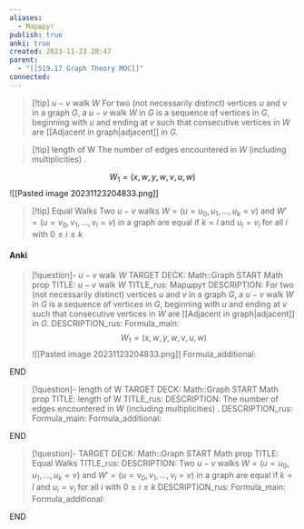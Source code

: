 ```yaml
---
aliases:
  - Маршрут
publish: true
anki: true
created: 2023-11-23 20:47
parent:
  - "[[519.17 Graph Theory MOC]]"
connected:
---
```


> [!tip] $u − v$ walk $W$ 
For two (not necessarily distinct) vertices $u$ and $v$ in a graph $G$, a $u − v$ walk $W$ in $G$ is a sequence of vertices in $G$, beginning with $u$ and ending at $v$ such that consecutive vertices in $W$ are [[Adjacent in graph|adjacent]] in $G$.

> [!tip] length of W
The number of edges encountered in $W$ (including multiplicities)  .

$$W_1 = (x,w,y,w,v,u,w)$$
![[Pasted image 20231123204833.png]]

> [!tip] Equal Walks
Two $u−v$ walks $W =(u=u_0,u_1,...,u_k =v)$ and $W′ =(u=v_0,v_1,...,v_l = v)$  in a graph are equal if $k=l$ and $u_i =v_i$ for all $i$ with $0≤i≤k$


#### Anki
> [!question]- $u − v$ walk $W$
TARGET DECK: Math::Graph
START
Math prop
TITLE:  $u − v$ walk $W$
TITLE_rus: Маршрут
DESCRIPTION: For two (not necessarily distinct) vertices $u$ and $v$ in a graph $G$, a $u − v$ walk $W$ in $G$ is a sequence of vertices in $G$, beginning with $u$ and ending at $v$ such that consecutive vertices in $W$ are [[Adjacent in graph|adjacent]] in $G$.
DESCRIPTION_rus: 
Formula_main: $$W_1 = (x,w,y,w,v,u,w)$$
![[Pasted image 20231123204833.png]]
Formula_additional:
<!--ID: 1705600533271-->
END

> [!question]- length of W
TARGET DECK: Math::Graph
START
Math prop
TITLE:  length of W
TITLE_rus: 
DESCRIPTION: The number of edges encountered in $W$ (including multiplicities)  .
DESCRIPTION_rus: 
Formula_main: 
Formula_additional:
<!--ID: 1705600533278-->
END

> [!question]-
TARGET DECK: Math::Graph
START
Math prop
TITLE: Equal Walks
TITLE_rus: 
DESCRIPTION: Two $u−v$ walks $W =(u=u_0,u_1,...,u_k =v)$ and $W′ =(u=v_0,v_1,...,v_l = v)$  in a graph are equal if $k=l$ and $u_i =v_i$ for all $i$ with $0≤i≤k$
DESCRIPTION_rus: 
Formula_main: 
Formula_additional:
<!--ID: 1705600533281-->
END







